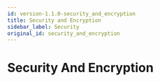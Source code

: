 ```yaml
---
id: version-1.1.0-security_and_encryption
title: Security and Encryption
sidebar_label: Security
original_id: security_and_encryption
---
```



# Security And Encryption